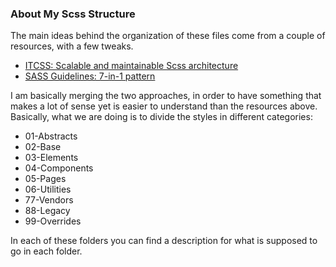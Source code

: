 ### About My Scss Structure

The main ideas behind the organization of these files come from a couple of resources, with a few tweaks.

- [ITCSS: Scalable and maintainable Scss architecture](https://www.xfive.co/blog/itcss-scalable-maintainable-css-architecture/)
- [SASS Guidelines: 7-in-1 pattern](https://sass-guidelin.es/#the-7-1-pattern)

I am basically merging the two approaches, in order to have something that makes a lot of sense yet is easier to understand than the resources above.
Basically, what we are doing is to divide the styles in different categories:

- 01-Abstracts
- 02-Base
- 03-Elements
- 04-Components
- 05-Pages
- 06-Utilities
- 77-Vendors
- 88-Legacy
- 99-Overrides

In each of these folders you can find a description for what is supposed to go in each folder.
